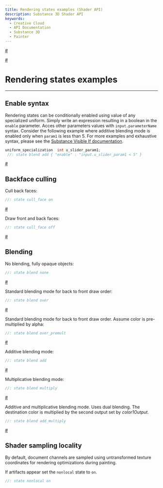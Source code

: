 ```yaml
---
title: Rendering states examples (Shader API)
description: Substance 3D Shader API
keywords:
  - Creative Cloud
  - API Documentation
  - Substance 3D
  - Painter
---
```














[\#](#section-0)












[\#](#section-1)

Rendering states examples
=========================

---




  



Enable syntax
-------------


Rendering states can be conditionally enabled using value of any specialized uniform.
 Simply write an expression resulting in a boolean in the `enable` parameter.
 Acces other parameters values with `input.parameterName` syntax.
 Consider the following example where additive blending mode is enabled only when `param1` is less than 5\.
 For more examples and exhaustive syntax, please see the
 [Substance Visible If documentation](https://www.adobe.com/go/painter-visible-display-hide-inputs-outputs).





```glsl
uniform_specialization  int u_slider_param1;
 //: state blend add { "enable" : "input.u_slider_param1 < 5" }
```







[\#](#section-2)

Backface culling
----------------


Cull back faces:





```glsl
//: state cull_face on
```







[\#](#section-3)

Draw front and back faces:





```glsl
//: state cull_face off
```







[\#](#section-4)

Blending
--------


No blending, fully opaque objects:





```glsl
//: state blend none
```







[\#](#section-5)

Standard blending mode for back to front draw order:





```glsl
//: state blend over
```







[\#](#section-6)

Standard blending mode for back to front draw order.
 Assume color is pre\-multiplied by alpha:





```glsl
//: state blend over_premult
```







[\#](#section-7)

Additive blending mode:





```glsl
//: state blend add
```







[\#](#section-8)

Multiplicative blending mode:





```glsl
//: state blend multiply
```







[\#](#section-9)

Additive and multiplicative blending mode.
 Uses dual blending. The destination color is multiplied by the second output set by *color1Output*.





```glsl
//: state blend add_multiply
```







[\#](#section-10)

Shader sampling locality
------------------------


By default, document channels are sampled using untransformed texture coordinates for rendering optimizations during painting.


If artifacts appear set the `nonlocal` state to `on`.





```glsl
//: state nonlocal on
 
 
```






